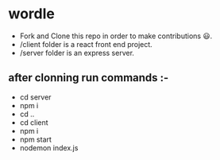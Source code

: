 # wordle
- Fork and Clone this repo in order to make contributions 😃.
- /client folder is a react front end project.
- /server folder is an express server.

## after clonning run commands :-
- cd server
- npm i
- cd ..
- cd client
- npm i
- npm start
- nodemon index.js
